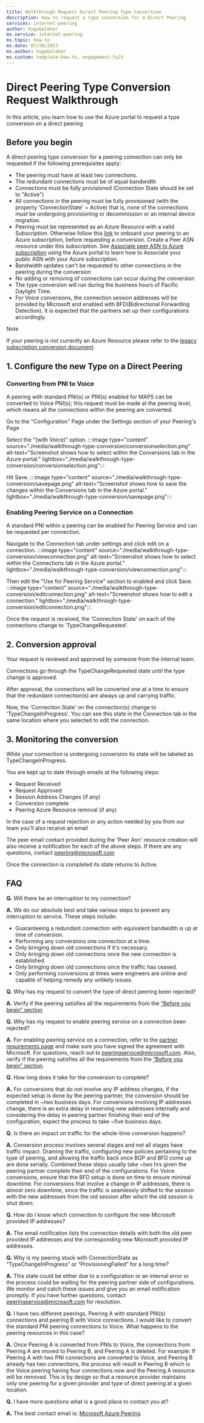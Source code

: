 ```yaml
---
title: Walkthrough Request Direct Peering Type Conversion
description: How to request a type conversion for a Direct Peering
services: internet-peering
author: hugobaldner
ms.service: internet-peering
ms.topic: how-to
ms.date: 07/30/2023
ms.author: hugobaldner 
ms.custom: template-how-to, engagement-fy23
---
```


# Direct Peering Type Conversion Request Walkthrough

In this article, you learn how to use the Azure portal to request a type conversion on a direct peering


## Before you begin

A direct peering type conversion for a peering connection can only be requested if the following prerequisites apply:
-  The peering must have at least two connections.
-  The redundant connections must be of equal bandwidth 
-  Connections must be fully provisioned (Connection State should be set to "Active")
-  All connections in the peering must be fully provisioned (with the property 'ConnectionState' = Active) that is, none of the connections must be undergoing provisioning or decommission or an internal device migration.
-  Peering must be represented as an Azure Resource with a valid Subscription. Otherwise follow this [link](howto-legacy-direct-portal.md) to onboard your peering to an Azure subscription, before requesting a conversion. Create a Peer ASN resource under this subscription. See [Associate peer ASN to Azure subscription](howto-subscription-association-portal.md) using the Azure portal to learn how to Associate your public ASN with your Azure subscription.
-  Bandwidth updates can't be requested to other connections in the peering during the conversion
-  No adding or removing of connections can occur during the conversion
-  The type conversion will run during the business hours of Pacific Daylight Time.
-  For Voice conversions, the connection session addresses will be provided by Microsoft and enabled with BFD(Bidirectional Forwarding Detection). It is expected that the partners set up their configurations accordingly.

> [!NOTE]
> If your peering is not currently an Azure Resource please refer to the [legacy subscription conversion document](./howto-legacy-direct-portal.md).

## 1. Configure the new Type on a Direct Peering
### Converting from PNI to Voice
A peering with standard PNI(s) or PNI(s) enabled for MAPS can be converted to Voice PNI(s); this request must be made at the peering level, which means all the connections within the peering are converted.

Go to the "Configuration" Page under the Settings section of your Peering's Page

Select the "(with Voice)" option.
:::image type="content" source="./media/walkthrough-type-conversion/conversionselection.png" alt-text="Screenshot shows how to select within the Conversions tab in the Azure portal." lightbox="./media/walkthrough-type-conversion/conversionselection.png":::

Hit Save.
:::image type="content" source="./media/walkthrough-type-conversion/savepage.png" alt-text="Screenshot shows how to save the changes within the  Conversions tab in the Azure portal." lightbox="./media/walkthrough-type-conversion/savepage.png":::

### Enabling Peering Service on a Connection
A standard PNI within a peering can be enabled for Peering Service and can be requested per connection.

Navigate to the Connection tab under settings and click edit on a connection.
:::image type="content" source="./media/walkthrough-type-conversion/viewconnection.png" alt-text="Screenshot shows how to select within the Connections tab in the Azure portal." lightbox="./media/walkthrough-type-conversion/viewconnection.png":::

Then edit the "Use for Peering Service" section to enabled and click Save.
:::image type="content" source="./media/walkthrough-type-conversion/editconnection.png" alt-text="Screenshot shows how to edit a connection." lightbox="./media/walkthrough-type-conversion/editconnection.png":::

Once the request is received, the 'Connection State' on each of the connections change to 'TypeChangeRequested'.

## 2. Conversion approval
Your request is reviewed and approved by someone from the internal team.

Connections go through the TypeChangeRequested state until the type change is approved. 

After approval, the connections will be converted one at a time to ensure that the redundant connection(s) are always up and carrying traffic.

Now, the 'Connection State' on the connection(s) change to 'TypeChangeInProgress'.
You can see this state in the Connection tab in the same location where you selected to edit the connection.

## 3. Monitoring the conversion
While your connection is undergoing conversion its state will be labeled as TypeChangeInProgress.

You are kept up to date through emails at the following steps:
-  Request Received
-  Request Approved
-  Session Address Changes (if any)
-  Conversion complete
-  Peering Azure Resource removal (if any)

In the case of a request rejection or any action needed by you from our team you'll also receive an email

The peer email contact provided during the 'Peer Asn' resource creation will also receive a notification for each of the above steps. If there are any questions, contact peering@microsoft.com

Once the connection is completed its state returns to Active.

## FAQ

**Q.** Will there be an interruption to my connection?

**A.** We do our absolute best and take various steps to prevent any interruption to service. These steps include:
-  Guaranteeing a redundant connection with equivalent bandwidth is up at time of conversion.
-  Performing any conversions one connection at a time.
-  Only bringing down old connections if it's necessary.
-  Only bringing down old connections once the new connection is established 
-  Only bringing down old connections once the traffic has ceased.
-  Only performing conversions at times were engineers are online and capable of helping remedy any unlikely issues.  

**Q.** Why has my request to convert the type of direct peering been rejected?

**A.** Verify if the peering satisfies all the requirements from the [“Before you begin” section](#before-you-begin)

**Q.** Why has my request to enable peering service on a connection been rejected? 

**A.** For enabling peering service on a connection, refer to the [partner requirements page](prerequisites.md) and make sure you have signed the agreement with Microsoft. For questions, reach out to peeringservice@microsoft.com. Also, verify if the peering satisfies all the requirements from the [“Before you begin” section](#before-you-begin).

**Q.** How long does it take for the conversion to complete?

**A.** For conversions that do not involve any IP address changes, if the expected setup is done by the peering partner, the conversion should be completed in ~two business days. For conversions involving IP addresses change, there is an extra delay in reserving new addresses internally and considering the delay in peering partner finishing their end of the configuration, expect the process to take ~five business days.

**Q.** Is there an impact on traffic for the whole-time conversion happens?

**A.** Conversion process involves several stages and not all stages have traffic impact. Draining the traffic, configuring new policies pertaining to the type of peering, and allowing the traffic back once BGP and BFD come up are done serially. Combined these steps usually take ~two hrs given the peering partner complete their end of the configurations. For Voice conversions, ensure that the BFD setup is done on time to ensure minimal downtime. For conversions that involve a change in IP addresses, there is almost zero downtime, since the traffic is seamlessly shifted to the session with the new addresses from the old session after which the old session is shut down.

**Q.** How do I know which connection to configure the new Microsoft provided IP addresses?

**A.** The email notification lists the connection details with both the old peer provided IP addresses and the corresponding new Microsoft provided IP addresses.

**Q.** Why is my peering stuck with ConnectionState as “TypeChangeInProgress” or “ProvisioningFailed” for a long time?

**A.** This state could be either due to a configuration or an internal error or the process could be waiting for the peering partner side of configurations. We monitor and catch these issues and give you an email notification promptly. If you have further questions, contact peeringservice@microsoft.com for resolution.

**Q.** I have two different peerings, Peering A with standard PNI(s) connections and peering B with Voice connections. I would like to convert the standard PNI peering connections to Voice. What happens to the peering resources in this case?

**A.** Once Peering A is converted from PNIs to Voice, the connections from Peering A are moved to Peering B, and Peering A is deleted. For example: If Peering A with two PNI connections are converted to Voice, and Peering B already has two connections, the process will result in Peering B which is the Voice peering having four connections now and the Peering A resource will be removed. This is by design so that a resource provider maintains only one peering for a given provider and type of direct peering at a given location.

**Q.** I have more questions what is a good place to contact you at?

**A.** The best contact email is: [Microsoft Azure Peering](mailto:peeringservice@microsoft.com).
